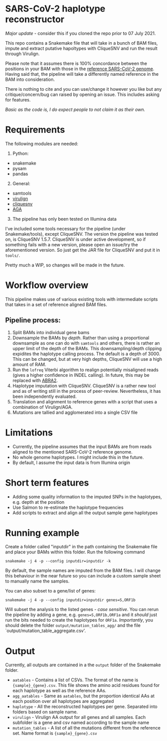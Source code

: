 # SARS-CoV-2 haplotype reconstructor 

*Major update* - consider this if you cloned the repo prior to 07 July 2021.

This repo contains a Snakemake file that will take in a bunch of BAM files,
impute and extract putative hapoltypes with CliqueSNV and run the result through Virulign. 

Please note that it assumes there is 100% concordance between the positions in your BAM
with those in the [reference SARS-CoV-2 genome](https://www.ncbi.nlm.nih.gov/nuccore/NC_045512). Having said that, the pipeline will take a differently named reference in the BAM into consideration.


There is nothing to cite and you can use/change it however you like but any critique/concern/bug can raised by opening an issue. This includes asking for features.

_*Basic as the code is, I do expect people to not claim it as their own.*_


# Requirements

The following modules are needed:

1. Python:
  - snakemake
  - pysam
  - pandas

2. General:
  - samtools
  - [virulign](https://github.com/rega-cev/virulign) 
  - [cliquesnv](https://github.com/vtsyvina/CliqueSNV/archive/refs/tags/1.5.7.tar.gz) 
  - [AGA](https://github.com/emweb/aga)

3. The pipeline has only been tested on Illumina data

I've included some tools necessary for the pipeline (under Snakemake/tools), except CliqueSNV.  The version the pipeline was tested on, is CliqueSNV 1.5.7. CliqueSNV is under active development, so if something fails with a new version, please open an issue/try the aforementioned version.  So just get the JAR file for CliqueSNV and put it in `tools/`.  

Pretty much a WIP, so changes will be made in the future.

# Workflow overview

This pipeline makes use of various existing tools with intermediate scripts that takes in a set of reference aligned BAM files.

## Pipeline process:

1. Split BAMs into individual gene bams
2. Downsample the BAMs by _depth_.  Rather than using a proportional downsample as one can do with `samtools` and others, there is rather an upper limit of the depth of the BAMs.  This downsampling/depth clipping expidites the haplotype calling process.  The default is a depth of 3000. This can be changed, but at very high depths, CliqueSNV will use a high amount of RAM. 
3. Run the `lofreq` Viterbi algorithm to realign potentially misaligned reads (gives a higher confidence in INDEL calling). In future, this may be replaced with [ABRA2](https://github.com/mozack/abra2).
4. Haplotype imputation with CliqueSNV.  CliqueSNV is a rather new tool and as of writing still in the process of peer-review.  Nevertheless, it has been independently evaluated. 
5. Translation and alignment to reference genes with a script that uses a combination of Virulign/AGA.  
6. Mutations are tallied and agglomerated into a single CSV file


# Limitations

- Currently, the pipeline assumes that the input BAMs are from reads aligned to the mentioned SARS-CoV-2 reference genome. 
- No whole genome haplotypes.  I might include this in the future. 
- By default, I assume the input data is from Illumina origin


# Short term features 

- Adding some quality information to the imputed SNPs in the haplotypes, e.g. depth at the position
- Use Salmon to re-estimate the haplotype frequencies
- Add scripts to extract and align all the output sample gene haplotypes


# Running example 


Create a folder called "inputdir" in the path containing the Snakemake file and place your BAMs within this folder.  Run the following command

`snakemake -j 4 -p --config inputdir=inputdir -k`

By default, the sample names are imputed from the BAM files. I will change this behaviour in the near future so you can include a custom sample sheet to manually name the samples.

You can also subset to a gene/list of genes: 

`snakemake -j 4 -p --config inputdir=inputdir genes=S,ORF1b`

Will subset the analysis to the listed genes - _case sensitive_. You can rerun the pipeline by adding a gene, e.g. `genes=S,ORF1b,ORF1a` and it _should_ just run the bits needed to create the haplotypes for `ORF1a`. *Importantly*, you should delete the folder `output/mutation_tables_agg/` and the file `output/mutation_table_aggregate.csv'.


# Output

Currently, all outputs are contained in a the `output` folder of the Snakemake folder.  

- `aatables` - Contains a list of CSVs.  The format of the name is `{sample}_{gene}.csv`.  This file shows the amino acid residues found for each haplotype as well as the reference AAs.
- `agg_aatables` - Same as `aatables`, but the proportion identical AAs at each position over all haplotypes are aggregated
- `haplotype` - All the reconstructed haplotypes per gene. Separated into folders based on sample name.  
- `virulign` - Virulign AA output for all genes and all samples.  Each subfolder is a gene and csv named according to the sample name
- `mutation_tables` - A list of all the mutations different from the reference set.  Name format is `{sample}_{gene}.csv`









